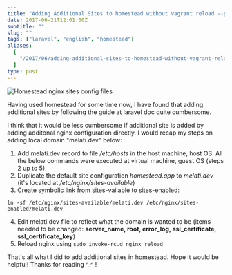 ```yaml
---
title: "Adding Additional Sites to homestead without vagrant reload --provision"
date: 2017-06-21T12:01:00Z
subtitle: ""
slug: ""
tags: ["laravel", "english", "homestead"]
aliases:
  [
    "/2017/06/adding-additional-sites-to-homestead-without-vagrant-reload---provision.html",
  ]
type: post
---
```


![Homestead nginx sites config files](/img/additional_sites_homestead.png)

Having used homestead for some time now, I have found that adding additional sites by following the guide at laravel doc quite cumbersome.

I think that it would be less cumbersome if additional site is added by adding additonal nginx configuration directly. I would recap my steps on adding local domain "melati.dev" below:

1. Add melati.dev record to file _/etc/hosts_ in the host machine, host OS. All the below commands were executed at virtual machine, guest OS (steps 2 up to 5)
2. Duplicate the default site configuration _homestead.app_ to _melati.dev_ (it's located at _/etc/nginx/sites-available_)
3. Create symbolic link from sites-vailable to sites-enabled:

```
ln -sf /etc/nginx/sites-available/melati.dev /etc/nginx/sites-enabled/melati.dev
```

4. Edit melati.dev file to reflect what the domain is wanted to be (items needed to be changed: **server_name, root, error_log, ssl_certificate, ssl_certificate_key**)
5. Reload nginx using `sudo invoke-rc.d nginx reload`

That's all what I did to add additional sites in homestead. Hope it would be helpful! Thanks for reading ^\_^ !
